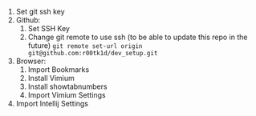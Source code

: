 1. Set git ssh key
2. Github:
    1. Set SSH Key
    2. Change git remote to use ssh (to be able to update this repo in the future)
        `git remote set-url origin git@github.com:r00tk1d/dev_setup.git`
3. Browser:
    1. Import Bookmarks
    2. Install Vimium
    3. Install showtabnumbers
    4. Import Vimium Settings
5. Import Intellij Settings 